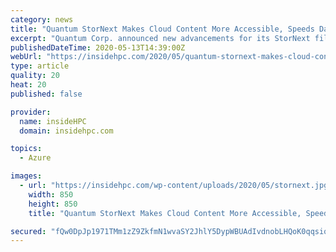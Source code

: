 ```yaml
---
category: news
title: "Quantum StorNext Makes Cloud Content More Accessible, Speeds Data Retrieval"
excerpt: "Quantum Corp. announced new advancements for its StorNext file system and data management software designed to make cloud content more accessible, with significantly improved read and write speeds for any cloud and object store based storage solution."
publishedDateTime: 2020-05-13T14:39:00Z
webUrl: "https://insidehpc.com/2020/05/quantum-stornext-makes-cloud-content-more-accessible-speeds-data-retrieval/"
type: article
quality: 20
heat: 20
published: false

provider:
  name: insideHPC
  domain: insidehpc.com

topics:
  - Azure

images:
  - url: "https://insidehpc.com/wp-content/uploads/2020/05/stornext.jpg"
    width: 850
    height: 850
    title: "Quantum StorNext Makes Cloud Content More Accessible, Speeds Data Retrieval"

secured: "fQw0DpJp1971TMm1zZ9ZkfmN1wvaSY2JhlY5DypWBUAdIvdnobLHQoK0qqsiqlc1Y0QDqY4C2e+psA4HbOzswNd9bMM8PMysm8wUjliAe59czAqNTreDp60VGKEufKu28PtATB+GZfE9NfQmIKJo1PU2FF+MkQ2CBEBhWL0k6fSfUvL0tdt3x/zOjEnM16MNu4FOkROr/OxQ3qBLkyANK9DbSQoiXxDdsve1z0lHfsDjvx+YjCEGFx/rBIBNHJXHSc4F1bRGUD11raymtHDfnBoVUiOVxjvXBUza7rcsOu17wZ13/fzbjf69ggh8DjHU;oM02N2FjPt9uNJrU/gyirQ=="
---
```


